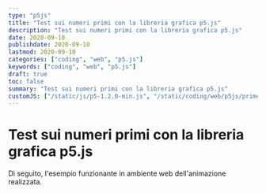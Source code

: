 ```yaml
---
type: "p5js"
title: "Test sui numeri primi con la libreria grafica p5.js"
description: "Test sui numeri primi con la libreria grafica p5.js"
date: 2020-09-10
publishdate: 2020-09-10
lastmod: 2020-09-10
categories: ["coding", "web", "p5.js"]
keywords: ["coding", "web", "p5.js"]
draft: true
toc: false
summary: "Test sui numeri primi con la libreria grafica p5.js"
customJS: ["/static/js/p5-1.2.0-min.js", "/static/coding/web/p5js/primeNumbers.js"]
---
```


# Test sui numeri primi con la libreria grafica p5.js

Di seguito, l'esempio funzionante in ambiente web dell'animazione realizzata.

<div id="primeNumbers"></div>
